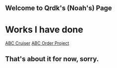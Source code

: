 ## Welcome to Qrdk's (Noah's) Page





# Works I have done
[ABC Cruiser](https://scratch.mit.edu/projects/261884943/)
[ABC Order Project](https://scratch.mit.edu/projects/265966283/)

## That's about it for now, sorry.
